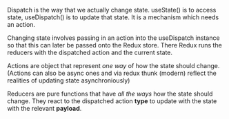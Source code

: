 Dispatch is the way that we actually change state. useState() is to access state, useDispatch() is to update that state. It is a mechanism which needs an action. 

Changing state involves passing in an action into the useDispatch instance so that this can later be passed onto the Redux store. There Redux runs the reducers with the dispatched action and the current state. 

Actions are object that represent *one way* of how the state should change.
(Actions can also be async ones and via redux thunk (modern) reflect the realities of updating state asynchroniously)

Reducers are pure functions that have *all the ways* how the state should change. They react to the dispatched action **type** to update with the state with the relevant **payload**.

